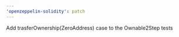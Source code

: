 ```yaml
---
'openzeppelin-solidity': patch
---
```


Add trasferOwnership(ZeroAddress) case to the Ownable2Step tests
